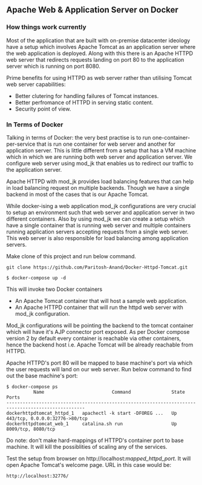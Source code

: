 ## Apache Web & Application Server on Docker

### How things work currently
Most of the application that are built with on-premise datacenter ideology have a setup which involves Apache Tomcat as an application server where the web application is deployed. Along with this there is an Apache HTTPD web server that redirects requests landing on port 80 to the application server which is running on port 8080.

Prime benefits for using HTTPD as web server rather than utilising Tomcat web server capabilities:
* Better clutering for handling failures of Tomcat instances.
* Better perfromance of HTTPD in serving static content.
* Security point of view.

### In Terms of Docker
Talking in terms of Docker: the very best practise is to run one-container-per-service that is run one container for web server and another for application server. This is little different from a setup that has a VM machine which in which we are running both web server and application server. We configure web server using mod_jk that enables us to redirect our traffic to the application server.

Apache HTTPD with mod_jk provides load balancing features that can help in load balancing request on multiple backends. Though we have a single backend in most of the cases that is our Apache Tomcat.

While docker-ising a web application mod_jk configurations are very crucial to setup an environment such that web server and application server in two different containers. Also by using mod_jk we can create a setup which have a single container that is running web server and multiple containers running application servers accepting requests from a single web server. This web server is also responsible for load balancing among application servers.

Make clone of this project and run below command. 
```
git clone https://github.com/Paritosh-Anand/Docker-Httpd-Tomcat.git
```
```
$ docker-compose up -d
```

This will invoke two Docker containers 
- An Apache Tomcat container that will host a sample web application.
- An Apache HTTPD container that will run the httpd web server with mod_jk configuration. 

Mod_jk configurations will be pointing the backend to the tomcat container which will have it's AJP connector port exposed. As per Docker compose version 2 by default every container is reachable via other containers, hence the backend host i.e. Apache Tomcat will be already reachable from HTTPD. 

Apache HTTPD's port 80 will be mapped to base machine's port via which the user requests will land on our web server. Run below command to find out the base machine's port:
```
$ docker-compose ps
          Name                         Command               State               Ports
---------------------------------------------------------------------------------------------------
dockerhttpdtomcat_httpd_1   apachectl -k start -DFOREG ...   Up      443/tcp, 0.0.0.0:32776->80/tcp
dockerhttpdtomcat_web_1     catalina.sh run                  Up      8009/tcp, 8080/tcp
```

Do note: don't make hard-mappings of HTTPD's container port to base machine. It will kill the possiblities of scaling any of the services.

Test the setup from browser on http://localhost:*mapped_httpd_port*. It will open Apache Tomcat's welcome page. URL in this case would be:
```
http://localhost:32776/
```
